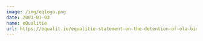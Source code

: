 ```yaml
---
image: /img/eqlogo.png
date: 2001-01-03
name: eQualitie
url: https://equalit.ie/equalitie-statement-on-the-detention-of-ola-bini/
---
```

